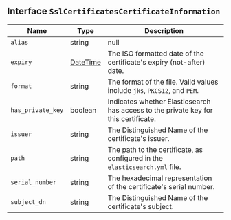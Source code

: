 ## Interface `SslCertificatesCertificateInformation`

| Name | Type | Description |
| - | - | - |
| `alias` | string | null | If the path refers to a container file (a jks keystore, or a PKCS#12 file), it is the alias of the certificate. Otherwise, it is null. |
| `expiry` | [DateTime](./DateTime.md) | The ISO formatted date of the certificate's expiry (not-after) date. |
| `format` | string | The format of the file. Valid values include `jks`, `PKCS12`, and `PEM`. |
| `has_private_key` | boolean | Indicates whether Elasticsearch has access to the private key for this certificate. |
| `issuer` | string | The Distinguished Name of the certificate's issuer. |
| `path` | string | The path to the certificate, as configured in the `elasticsearch.yml` file. |
| `serial_number` | string | The hexadecimal representation of the certificate's serial number. |
| `subject_dn` | string | The Distinguished Name of the certificate's subject. |
